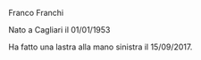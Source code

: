 Franco Franchi

Nato a Cagliari il 01/01/1953

Ha fatto una lastra alla mano sinistra il 15/09/2017.

